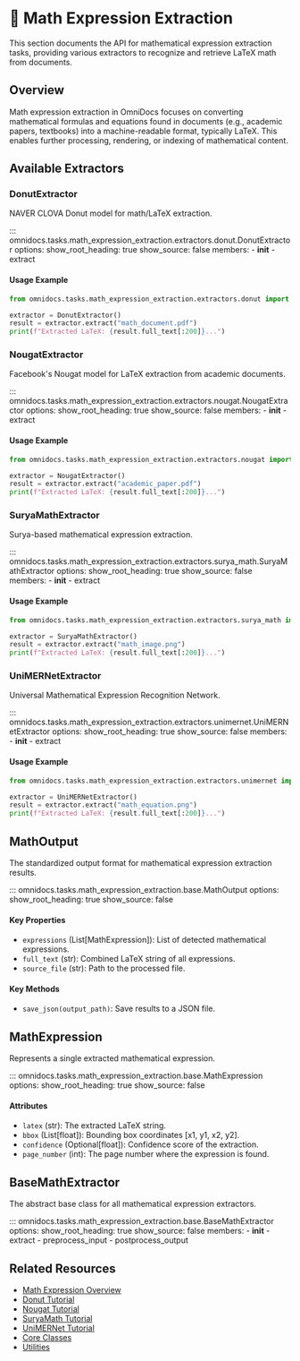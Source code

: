 # 🔢 Math Expression Extraction

This section documents the API for mathematical expression extraction tasks, providing various extractors to recognize and retrieve LaTeX math from documents.

## Overview

Math expression extraction in OmniDocs focuses on converting mathematical formulas and equations found in documents (e.g., academic papers, textbooks) into a machine-readable format, typically LaTeX. This enables further processing, rendering, or indexing of mathematical content.

## Available Extractors

### DonutExtractor

NAVER CLOVA Donut model for math/LaTeX extraction.

::: omnidocs.tasks.math_expression_extraction.extractors.donut.DonutExtractor
    options:
      show_root_heading: true
      show_source: false
      members:
        - __init__
        - extract

#### Usage Example

```python
from omnidocs.tasks.math_expression_extraction.extractors.donut import DonutExtractor

extractor = DonutExtractor()
result = extractor.extract("math_document.pdf")
print(f"Extracted LaTeX: {result.full_text[:200]}...")
```

### NougatExtractor

Facebook's Nougat model for LaTeX extraction from academic documents.

::: omnidocs.tasks.math_expression_extraction.extractors.nougat.NougatExtractor
    options:
      show_root_heading: true
      show_source: false
      members:
        - __init__
        - extract

#### Usage Example

```python
from omnidocs.tasks.math_expression_extraction.extractors.nougat import NougatExtractor

extractor = NougatExtractor()
result = extractor.extract("academic_paper.pdf")
print(f"Extracted LaTeX: {result.full_text[:200]}...")
```

### SuryaMathExtractor

Surya-based mathematical expression extraction.

::: omnidocs.tasks.math_expression_extraction.extractors.surya_math.SuryaMathExtractor
    options:
      show_root_heading: true
      show_source: false
      members:
        - __init__
        - extract

#### Usage Example

```python
from omnidocs.tasks.math_expression_extraction.extractors.surya_math import SuryaMathExtractor

extractor = SuryaMathExtractor()
result = extractor.extract("math_image.png")
print(f"Extracted LaTeX: {result.full_text[:200]}...")
```

### UniMERNetExtractor

Universal Mathematical Expression Recognition Network.

::: omnidocs.tasks.math_expression_extraction.extractors.unimernet.UniMERNetExtractor
    options:
      show_root_heading: true
      show_source: false
      members:
        - __init__
        - extract

#### Usage Example

```python
from omnidocs.tasks.math_expression_extraction.extractors.unimernet import UniMERNetExtractor

extractor = UniMERNetExtractor()
result = extractor.extract("math_equation.png")
print(f"Extracted LaTeX: {result.full_text[:200]}...")
```

## MathOutput

The standardized output format for mathematical expression extraction results.

::: omnidocs.tasks.math_expression_extraction.base.MathOutput
    options:
      show_root_heading: true
      show_source: false

#### Key Properties

- `expressions` (List[MathExpression]): List of detected mathematical expressions.
- `full_text` (str): Combined LaTeX string of all expressions.
- `source_file` (str): Path to the processed file.

#### Key Methods

- `save_json(output_path)`: Save results to a JSON file.

## MathExpression

Represents a single extracted mathematical expression.

::: omnidocs.tasks.math_expression_extraction.base.MathExpression
    options:
      show_root_heading: true
      show_source: false

#### Attributes

- `latex` (str): The extracted LaTeX string.
- `bbox` (List[float]): Bounding box coordinates [x1, y1, x2, y2].
- `confidence` (Optional[float]): Confidence score of the extraction.
- `page_number` (int): The page number where the expression is found.

## BaseMathExtractor

The abstract base class for all mathematical expression extractors.

::: omnidocs.tasks.math_expression_extraction.base.BaseMathExtractor
    options:
      show_root_heading: true
      show_source: false
      members:
        - __init__
        - extract
        - preprocess_input
        - postprocess_output

## Related Resources

- [Math Expression Overview](../tasks/math_extraction/overview.md)
- [Donut Tutorial](../../tasks/math_extraction/tutorials/donut.ipynb)
- [Nougat Tutorial](../../tasks/math_extraction/tutorials/nougat.ipynb)
- [SuryaMath Tutorial](../../tasks/math_extraction/tutorials/suryamath.ipynb)
- [UniMERNet Tutorial](../../tasks/math_extraction/tutorials/unimernet.ipynb)
- [Core Classes](../core.md)
- [Utilities](../utils.md)
